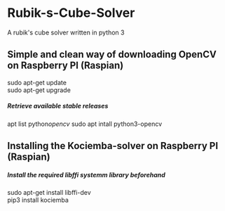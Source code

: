 # Rubik-s-Cube-Solver
A rubik's cube solver written in python 3

## Simple and clean way of downloading OpenCV on Raspberry PI (Raspian)

sudo apt-get update   
sudo apt-get upgrade   

##### Retrieve available stable releases   
apt list python*opencv*
sudo apt intall python3-opencv

## Installing the Kociemba-solver on Raspberry PI (Raspian)   

##### Install the required libffi systemm library beforehand    
sudo apt-get install libffi-dev    
pip3 install kociemba    
